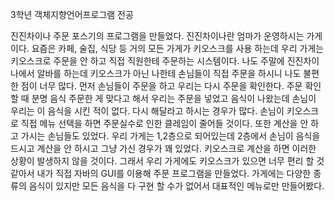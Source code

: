 3학년 객체지향언어프로그램 전공


진진차이나 주문 포스기의 프로그램을 만들었다.
진진차이나란 엄마가 운영하시는 가게이다.
요즘은 카페, 술집, 식당 등 거의 모든 가게가 키오스크를 사용 하는데 우리 가게는 키오스크로 주문을 안 하고 직접 직원한테 주문하는 시스템이다.
나도 주말에 진진차이나에서 알바를 하는데 키오스크가 아닌 나한테 손님들이 직접 주문을 하시니 나도 불편한 점이 너무 많다. 
먼저 손님들이 주문을 하고 우리는 다시 주문을 확인한다. 주문 확인할 때 분명 음식 주문한 게 맞다고 해서 우리는 주문을 넣었고 음식이 나왔는데 손님이 우리는 이 음식을 시킨 적이 없다. 다시 해달라고 하시는 경우가 많다. 손님이 키오스크로 직접 메뉴 선택을 하면 주문실수로 인한 클레임이 줄어들 것이다. 또한 계산을 안 하고 가시는 손님들도 있었다. 우리 가게는 1,2층으로 되어있는데 2층에서 손님이 음식을 드시고 계산을 안 하시고 그냥 가신 경우가 꽤 있었다. 키오스크로 계산을 하면 이러한 상황이 발생하지 않을 것이다. 그래서 우리 가게에도 키오스크가 있으면 너무 편리 할 것 같아서 내가 직접 자바의 GUI를 이용해 주문 프로그램을 만들었다.
가게에는 다양한 종류의 음식이 있지만 모든 음식을 다 구현 할 수가 없어서 대표적인 메뉴로만 만들어봤다.


